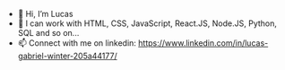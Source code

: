 - 👋 Hi, I’m Lucas
- 🌱 I can work with HTML, CSS, JavaScript, React.JS, Node.JS, Python, SQL and so on...
- 📫 Connect with me on linkedin: https://www.linkedin.com/in/lucas-gabriel-winter-205a44177/

<!---
lucasgabwinter/lucasgabwinter is a ✨ special ✨ repository because its `README.md` (this file) appears on your GitHub profile.
You can click the Preview link to take a look at your changes.
--->
